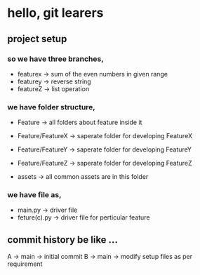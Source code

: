 # hello, git learers

## project setup

### so we have three branches,

- featurex -> sum of the even numbers in given range
- featurey -> reverse string
- featureZ -> list operation

### we have folder structure,

- Feature -> all folders about feature inside it
- Feature/FeatureX -> saperate folder for developing FeatureX
- Feature/FeatureY -> saperate folder for developing FeatureY
- Feature/FeatureZ -> saperate folder for developing FeatureZ

- assets -> all common assets are in this folder

### we have file as,

- main.py -> driver file
- feture(c).py -> driver file for perticular feature 

## commit history be like ...

A -> main -> initial commit
B -> main -> modify setup files as per requirement